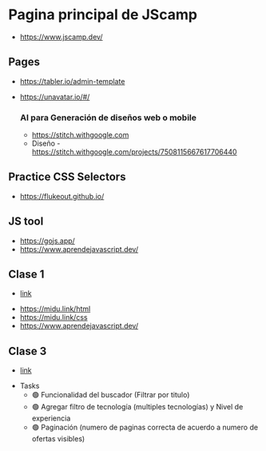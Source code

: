 # Pagina principal de JScamp
* https://www.jscamp.dev/

## Pages
* https://tabler.io/admin-template
* https://unavatar.io/#/

  ### AI para Generación de diseños web o mobile 
  * https://stitch.withgoogle.com 
  * Diseño - https://stitch.withgoogle.com/projects/7508115667617706440


## Practice CSS Selectors 
* https://flukeout.github.io/


## JS tool
* https://gojs.app/
* https://www.aprendejavascript.dev/




## Clase 1
  - [link](https://edisonavila19.github.io/JSCAMP-DevJobs/00-html-css)
  * https://midu.link/html
  * https://midu.link/css
  * https://www.aprendejavascript.dev/

## Clase 3
  - [link](https://edisonavila19.github.io/JSCAMP-DevJobs/01-javascript/empleos.html)

  * Tasks
    - 🟢 Funcionalidad del buscador (Filtrar por titulo)
    - 🟢 Agregar filtro de tecnología (multiples tecnologías) y Nivel de experiencia
    - 🟢 Paginación (numero de paginas correcta de acuerdo a numero de ofertas visibles)